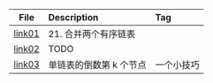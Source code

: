 | File | Description | Tag |
| :----:| :---- | :---- |
| [link01](./link01.py) | 21. 合并两个有序链表 |  |
| [link02](./link02.py) | TODO |  |
| [link03](./link03.py) | 单链表的倒数第 k 个节点 | 一个小技巧 |



